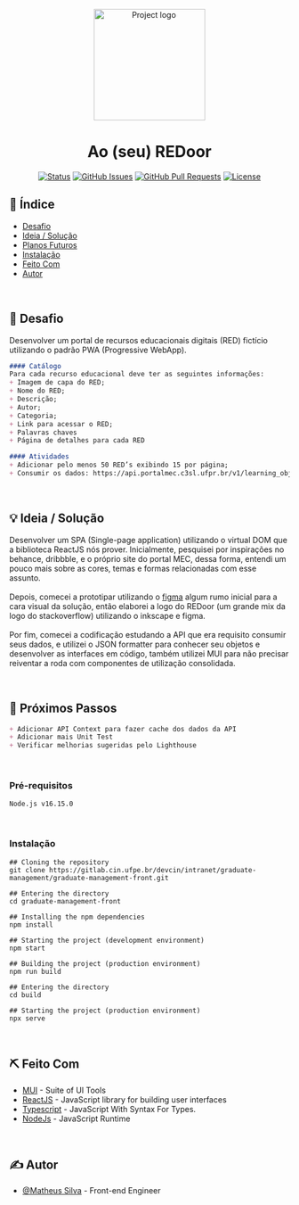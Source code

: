<p align="center">
 <img width=200px height=200px src="https://i.imgur.com/Mg9efzZ.png" alt="Project logo">
</p>

<h1 align="center">Ao (seu) REDoor</h1>

<div align="center">

  [![Status](https://img.shields.io/badge/status-active-success.svg)]() 
  [![GitHub Issues](https://img.shields.io/github/issues/silvamva/aoREDoor)](https://github.com/silvamva/aoREDoor/issues)
  [![GitHub Pull Requests](https://img.shields.io/github/issues-pr/silvamva/aoREDoor.svg)](https://github.com/silvamva/aoREDoor/pulls)
  [![License](https://img.shields.io/badge/license-MIT-blue.svg)](/LICENSE)

</div>


## 📝 Índice
- [Desafio](#desafio)
- [Ideia / Solução](#ideia)
- [Planos Futuros](#proximos_passos)
- [Instalação](#instalacao)
- [Feito Com](#feito_com)
- [Autor](#autor)

<br />

## 🧐 Desafio <a name = "desafio"></a>
Desenvolver um portal de recursos educacionais digitais (RED) fictício utilizando o padrão PWA (Progressive WebApp).
```md
#### Catálogo
Para cada recurso educacional deve ter as seguintes informações:
+ Imagem de capa do RED;
+ Nome do RED;
+ Descrição;
+ Autor;
+ Categoria;
+ Link para acessar o RED;
+ Palavras chaves
+ Página de detalhes para cada RED

#### Atividades
+ Adicionar pelo menos 50 RED’s exibindo 15 por página;
+ Consumir os dados: https://api.portalmec.c3sl.ufpr.br/v1/learning_objects

```

<br />

## 💡 Ideia / Solução <a name = "ideia"></a>
Desenvolver um SPA (Single-page application) utilizando o virtual DOM que a biblioteca ReactJS nós prover. Inicialmente, pesquisei por inspirações no behance, dribbble, e o próprio site do portal MEC, dessa forma, entendi um pouco mais sobre as cores, temas e formas relacionadas com esse assunto. 
<br /><br />
Depois, comecei a prototipar utilizando o [figma](https://www.figma.com/file/j0uigsyEMLJSec7bacLxPH/AOREDOOR?node-id=0%3A1) algum rumo inicial para a cara visual da solução, então elaborei a logo do REDoor (um grande mix da logo do stackoverflow) utilizando o inkscape e figma. 
<br /><br />
Por fim, comecei a codificação estudando a API que era requisito consumir seus dados, e utilizei o JSON formatter para conhecer seu objetos e desenvolver as interfaces em código, também utilizei MUI para não precisar reiventar a roda com componentes de utilização consolidada.

<br />

## 🚀 Próximos Passos <a name = "proximos_passos"></a>
```md
+ Adicionar API Context para fazer cache dos dados da API
+ Adicionar mais Unit Test
+ Verificar melhorias sugeridas pelo Lighthouse
```

<br />

### Pré-requisitos

```
Node.js v16.15.0
```

<br />

### Instalação <a name = "instalacao"></a>

```
## Cloning the repository
git clone https://gitlab.cin.ufpe.br/devcin/intranet/graduate-management/graduate-management-front.git

## Entering the directory
cd graduate-management-front

## Installing the npm dependencies
npm install

## Starting the project (development environment)
npm start
```

```
## Building the project (production environment)
npm run build

## Entering the directory
cd build

## Starting the project (production environment)
npx serve
```

<br />

## ⛏️ Feito Com <a name = "feito_com"></a>
- [MUI](https://www.mongodb.com/) - Suite of UI Tools
- [ReactJS](https://expressjs.com/) - JavaScript library for building user interfaces 
- [Typescript](https://vuejs.org/) - JavaScript With Syntax For Types.
- [NodeJs](https://nodejs.org/en/) - JavaScript Runtime

<br />

## ✍️ Autor <a name = "autor"></a>
- [@Matheus Silva](https://www.linkedin.com/in/matheusvasilva/) - Front-end Engineer

<br />
